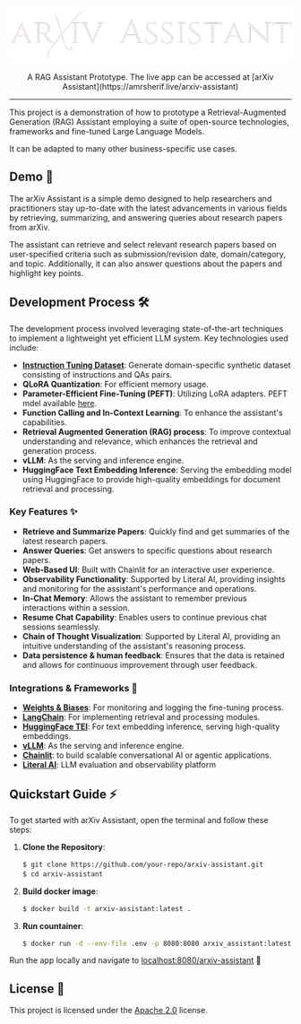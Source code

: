 
![Alt text](https://github.com/amr-sheriff/arxiv-assistant/blob/main/public/logo_dark.png)
<p align="center">A RAG Assistant Prototype. The live app can be accessed at [arXiv Assistant](https://amrsherif.live/arxiv-assistant)</p>

---
This project is a demonstration of how to prototype a Retrieval-Augmented Generation (RAG) Assistant employing a suite of open-source technologies, frameworks and fine-tuned Large Language Models.

It can be adapted to many other business-specific use cases. 

## Demo 🎥

The arXiv Assistant is a simple demo designed to help researchers and practitioners stay up-to-date with the latest advancements in various fields by retrieving, summarizing, and answering queries about research papers from arXiv.

The assistant can retrieve and select relevant research papers based on user-specified criteria such as submission/revision date, domain/category, and topic. Additionally, it can also answer questions about the papers and highlight key points. 

## Development Process 🛠️

The development process involved leveraging state-of-the-art techniques to implement a lightweight yet efficient LLM system. Key technologies used include:
- [**Instruction Tuning Dataset**](https://huggingface.co/datasets/amrachraf/arXiv-full-text-synthetic-instruct-tune): Generate domain-specific synthetic dataset consisting of instructions and QAs pairs.
- **QLoRA Quantization**: For efficient memory usage.
- **Parameter-Efficient Fine-Tuning (PEFT)**: Utilizing LoRA adapters. PEFT mdel available [here](https://huggingface.co/amrachraf/arxiv-assistant-merged_peft_model).
- **Function Calling and In-Context Learning**: To enhance the assistant's capabilities.
- **Retrieval Augmented Generation (RAG) process**: To improve contextual understanding and relevance, which enhances the retrieval and generation process.
- **vLLM**: As the serving and inference engine.
- **HuggingFace Text Embedding Inference**: Serving the embedding model using HuggingFace to provide high-quality embeddings for document retrieval and processing.

### Key Features ✨

- **Retrieve and Summarize Papers**: Quickly find and get summaries of the latest research papers.
- **Answer Queries**: Get answers to specific questions about research papers.
- **Web-Based UI**: Built with Chainlit for an interactive user experience.
- **Observability Functionality**: Supported by Literal AI, providing insights and monitoring for the assistant's performance and operations.
- **In-Chat Memory**: Allows the assistant to remember previous interactions within a session.
- **Resume Chat Capability**: Enables users to continue previous chat sessions seamlessly.
- **Chain of Thought Visualization**: Supported by Literal AI, providing an intuitive understanding of the assistant's reasoning process.
- **Data persistence & human feedback**: Ensures that the data is retained and allows for continuous improvement through user feedback.

### Integrations & Frameworks 🔌

- [**Weights & Biases**](https://wandb.ai/site): For monitoring and logging the fine-tuning process.
- [**LangChain**](https://www.langchain.com/): For implementing retrieval and processing modules.
- [**HuggingFace TEI**](https://huggingface.co/docs/text-embeddings-inference/en/index): For text embedding inference, serving high-quality embeddings.
- [**vLLM**](https://github.com/vllm-project/vllm): As the serving and inference engine.
- [**Chainlit**](https://github.com/Chainlit/chainlit/tree/main): to build scalable conversational AI or agentic applications.
- [**Literal AI**](https://literalai.com/): LLM evaluation and observability platform

## Quickstart Guide ⚡

To get started with arXiv Assistant, open the terminal and follow these steps:

1. **Clone the Repository**:
   ```bash
   $ git clone https://github.com/your-repo/arxiv-assistant.git
   $ cd arxiv-assistant
   ```

2. **Build docker image**:
   ```bash
   $ docker build -t arxiv-assistant:latest .
   ```

3. **Run countainer**:
   ```bash
   $ docker run -d --env-file .env -p 8080:8080 arxiv_assistant:latest
   ```

Run the app locally and navigate to [localhost:8080/arxiv-assistant](http://localhost:8080/arxiv-assistant) 🥂
 
## License 📜
This project is licensed under the [Apache 2.0](https://github.com/amr-sheriff/arxiv-assistant/blob/main/LICENSE) license.


